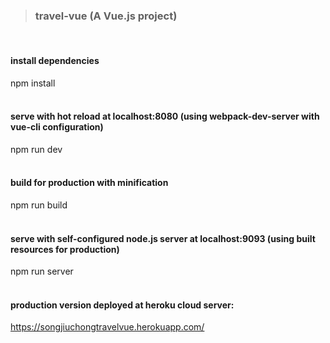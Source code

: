 
> ### travel-vue (A Vue.js project)
<br/>

#### install dependencies
npm install
<br/><br/>

#### serve with hot reload at localhost:8080 (using webpack-dev-server with vue-cli configuration)
npm run dev
<br/><br/>

#### build for production with minification
npm run build
<br/><br/>

#### serve with self-configured node.js server at localhost:9093 (using built resources for production)
npm run server
<br/><br/>

#### production version deployed at heroku cloud server:
https://songjiuchongtravelvue.herokuapp.com/




